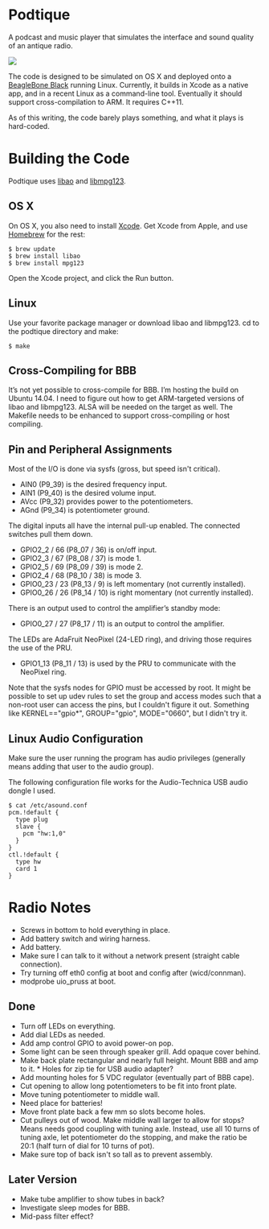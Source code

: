 Podtique
========

A podcast and music player that simulates the interface and sound quality of an antique radio.

<img src="https://farm8.staticflickr.com/7513/16266541492_0c1e3a7c20_n.jpg" style="display: block; margin-left: auto; margin-right: auto;"/>

The code is designed to be simulated on OS X and deployed onto a [BeagleBone Black](http://beagleboard.org/black) running Linux. Currently, it builds in Xcode as a native app, and in a recent Linux as a command-line tool. Eventually it should support cross-compilation to ARM. It requires C++11.

As of this writing, the code barely plays something, and what it plays is hard-coded.

Building the Code
=================

Podtique uses [libao](https://www.xiph.org/ao/) and [libmpg123](http://www.mpg123.de).

OS X
----

On OS X, you also need to install [Xcode](https://developer.apple.com/xcode/). Get Xcode from Apple, and use [Homebrew](http://brew.sh) for the rest:

	$ brew update
	$ brew install libao
	$ brew install mpg123

Open the Xcode project, and click the Run button.

Linux
-----

Use your favorite package manager or download libao and libmpg123. cd to the podtique directory and make:

	$ make

Cross-Compiling for BBB
-----------------------

It’s not yet possible to cross-compile for BBB. I’m hosting the build on Ubuntu 14.04. I need to figure out how to get ARM-targeted versions of libao and libmpg123. ALSA will be needed on the target as well. The Makefile needs to be enhanced to support cross-compiling or host compiling.

Pin and Peripheral Assignments
------------------------------

Most of the I/O is done via sysfs (gross, but speed isn't critical).

* AIN0 (P9_39) is the desired frequency input.
* AIN1 (P9_40) is the desired volume input.
* AVcc (P9_32) provides power to the potentiometers.
* AGnd (P9_34) is potentiometer ground.

The digital inputs all have the internal pull-up enabled. The connected switches pull them down.

* GPIO2\_2 / 66 (P8_07 / 36) is on/off input.
* GPIO2\_3 / 67 (P8_08 / 37) is mode 1.
* GPIO2\_5 / 69 (P8_09 / 39) is mode 2.
* GPIO2\_4 / 68 (P8_10 / 38) is mode 3.
* GPIO0\_23 / 23 (P8_13 / 9) is left momentary (not currently installed).
* GPIO0\_26 / 26 (P8_14 / 10) is right momentary (not currently installed).
 
There is an output used to control the amplifier’s standby mode:

* GPIO0\_27 / 27 (P8_17 / 11) is an output to control the amplifier.

The LEDs are AdaFruit NeoPixel (24-LED ring), and driving those requires the use of the PRU.

* GPIO1\_13 (P8_11 / 13) is used by the PRU to communicate with the NeoPixel ring.

Note that the sysfs nodes for GPIO must be accessed by root. It might be possible to set up udev rules to set the group and access modes such that a non-root user can access the pins, but I couldn't figure it out. Something like KERNEL=="gpio*", GROUP="gpio", MODE="0660", but I didn't try it.

Linux Audio Configuration
-------------------------

Make sure the user running the program has audio privileges (generally means adding that user to the audio group).

The following configuration file works for the Audio-Technica USB audio dongle I used.

	$ cat /etc/asound.conf 
	pcm.!default {
	  type plug
	  slave {
	    pcm "hw:1,0"
	  }
	}
	ctl.!default {
	  type hw
	  card 1
	}

Radio Notes
===========

* Screws in bottom to hold everything in place.
* Add battery switch and wiring harness.
* Add battery.
* Make sure I can talk to it without a network present (straight cable connection).
* Try turning off eth0 config at boot and config after (wicd/connman).
* modprobe uio_pruss at boot.

Done
----
* Turn off LEDs on everything.
* Add dial LEDs as needed.
* Add amp control GPIO to avoid power-on pop.
* Some light can be seen through speaker grill. Add opaque cover behind.
* Make back plate rectangular and nearly full height. Mount BBB and amp to it. * Holes for zip tie for USB audio adapter?
* Add mounting holes for 5 VDC regulator (eventually part of BBB cape).
* Cut opening to allow long potentiometers to be fit into front plate.
* Move tuning potentiometer to middle wall.
* Need place for batteries!
* Move front plate back a few mm so slots become holes.
* Cut pulleys out of wood. Make middle wall larger to allow for stops? Means needs good coupling with tuning axle. Instead, use all 10 turns of tuning axle, let potentiometer do the stopping, and make the ratio be 20:1 (half turn of dial for 10 turns of pot).
* Make sure top of back isn't so tall as to prevent assembly.


Later Version
-------------
* Make tube amplifier to show tubes in back?
* Investigate sleep modes for BBB.
* Mid-pass filter effect?
